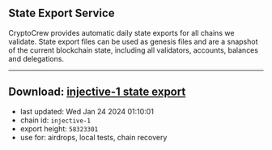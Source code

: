 ## State Export Service
CryptoCrew provides automatic daily state exports for all chains we validate. State export files can be used as genesis files and are a snapshot of the current blockchain state, including all validators, accounts, balances and delegations.

---
**Download: [injective-1 state export](https://dl.ccvalidators.com/SERVICE/injective/injective-1_export_58323301.json)**
---

- last updated: Wed Jan 24 2024 01:10:01
- chain id: `injective-1`
- export height: `58323301`
- use for: airdrops, local tests, chain recovery
